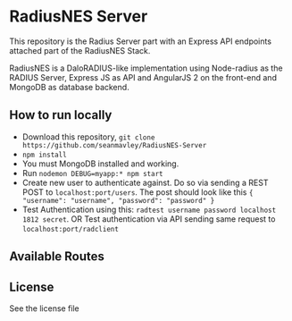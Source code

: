 # RadiusNES Server

This repository is the Radius Server part with an Express API endpoints attached part of the RadiusNES Stack. 

RadiusNES is a DaloRADIUS-like implementation using Node-radius as the RADIUS Server, Express JS as API and AngularJS 2 on the front-end and MongoDB as database backend.

## How to run locally

 - Download this repository, `git clone https://github.com/seanmavley/RadiusNES-Server`
 - `npm install`
 - You must MongoDB installed and working.
 - Run `nodemon DEBUG=myapp:* npm start`
 - Create new user to authenticate against. Do so via sending a REST POST to `localhost:port/users`. The post should look like this `{ "username": "username", "password": "password" }`
 - Test Authentication using this: `radtest username password localhost 1812 secret`. OR Test authentication via API sending same request to `localhost:port/radclient`


## Available Routes

## License

See the license file